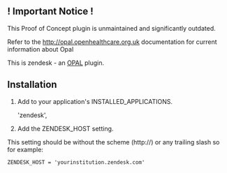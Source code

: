 ## ! Important Notice !

This Proof of Concept plugin is unmaintained and significantly outdated.

Refer to the http://opal.openhealthcare.org.uk documentation for current information about Opal


This is zendesk - an [OPAL](https://github.com/openhealthcare/opal) plugin.

## Installation

1. Add to your application's INSTALLED_APPLICATIONS.
   
    'zendesk',

2. Add the ZENDESK_HOST setting. 

This setting should be without the scheme (http://) or any trailing slash so for example: 

    ZENDESK_HOST = 'yourinstitution.zendesk.com'
